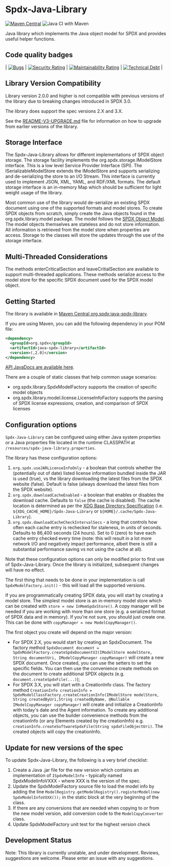 # Spdx-Java-Library

[![Maven Central](https://maven-badges.herokuapp.com/maven-central/org.spdx/java-spdx-library/badge.svg)](https://maven-badges.herokuapp.com/maven-central/org.spdx/java-spdx-library)
![Java CI with Maven](https://github.com/spdx/Spdx-Java-Library/workflows/Java%20CI%20with%20Maven/badge.svg)

Java library which implements the Java object model for SPDX and provides useful helper functions.

## Code quality badges

|   [![Bugs](https://sonarcloud.io/api/project_badges/measure?project=java-spdx-library&metric=bugs)](https://sonarcloud.io/dashboard?id=java-spdx-library)    | [![Security Rating](https://sonarcloud.io/api/project_badges/measure?project=java-spdx-library&metric=security_rating)](https://sonarcloud.io/dashboard?id=java-spdx-library) | [![Maintainability Rating](https://sonarcloud.io/api/project_badges/measure?project=java-spdx-library&metric=sqale_rating)](https://sonarcloud.io/dashboard?id=java-spdx-library) | [![Technical Debt](https://sonarcloud.io/api/project_badges/measure?project=java-spdx-library&metric=sqale_index)](https://sonarcloud.io/dashboard?id=java-spdx-library) |

## Library Version Compatibility

Library version 2.0.0 and higher is not compatible with previous versions of the library due to breaking changes introduced in SPDX 3.0.

The library does support the spec versions 2.X and 3.X.

See the [README-V3-UPGRADE.md](README-V3-UPGRADE.md) file for information on how to upgrade from earlier versions of the library.

## Storage Interface

The Spdx-Java-Library allows for different implementations of SPDX object storage.  The storage facility implements the org.spdx.storage.IModelStore interface.  This is a low level Service Provider Interface (SPI).  The ISerializableModelStore extends the IModelStore and supports serializing and de-serializing the store to an I/O Stream. This interface is currently used to implement JSON, XML, YAML, and RDF/XML formats.  The default storage interface is an in-memory Map which should be sufficient for light weight usage of the library.

Most common use of the library would de-serialize an existing SPDX document using one of the supported formats and model stores.  To create SPDX objects from scratch, simply create the Java objects found in the org.spdx.library.model package.  The model follows the [SPDX Object Model](https://github.com/spdx/spdx-spec/blob/2a7aff7afa089a774916bd5c64fc2cb83637ea07/model/SPDX-UML-Class-Diagram.jpg).  The model objects themselves are stateless and do not store information.  All information is retrieved from the model store when properties are access.  Storage to the classes will store the updates through the use of the storage interface.

## Multi-Threaded Considerations

The methods enterCriticalSection and leaveCritialSection are available to support multi-threaded applications.  These methods serialize access to the model store for the specific SPDX document used for the SPDX model object.

## Getting Started

The library is available in [Maven Central org.spdx:java-spdx-library](https://search.maven.org/artifact/org.spdx/java-spdx-library).

If you are using Maven, you can add the following dependency in your POM file:

```xml
<dependency>
  <groupId>org.spdx</groupId>
  <artifactId>java-spdx-library</artifactId>
  <version>(,2.0]</version>
</dependency>
```

[API JavaDocs are available here](https://spdx.github.io/Spdx-Java-Library/).

There are a couple of static classes that help common usage scenarios:

- org.spdx.library.SpdxModelFactory supports the creation of specific model objects
- org.spdx.library.model.license.LicenseInfoFactory supports the parsing of SPDX license expressions, creation, and comparison of SPDX licenses

## Configuration options

`Spdx-Java-Library` can be configured using either Java system properties or a Java properties file located in the runtime CLASSPATH at `/resources/spdx-java-library.properties`.

The library has these configuration options:

1. `org.spdx.useJARLicenseInfoOnly` - a boolean that controls whether the (potentially out of date) listed license information bundled inside the JAR is used (true), vs the library downloading the latest files from the SPDX website (false). Default is false (always download the latest files from the SPDX website).
2. `org.spdx.downloadCacheEnabled` - a boolean that enables or disables the download cache. Defaults to `false` (the cache is disabled). The cache location is determined as per the [XDG Base Directory Specification](https://specifications.freedesktop.org/basedir-spec/basedir-spec-latest.html) (i.e. `${XDG_CACHE_HOME}/Spdx-Java-Library` or `${HOME}/.cache/Spdx-Java-Library`).
3. `org.spdx.downloadCacheCheckIntervalSecs` - a long that controls how often each cache entry is rechecked for staleness, in units of seconds. Defaults to 86,400 seconds (24 hours). Set to 0 (zero) to have each cache entry checked every time (note: this will result in a lot more network I/O and negatively impact performance, albeit there is still a substantial performance saving vs not using the cache at all).

Note that these configuration options can only be modified prior to first use of Spdx-Java-Library. Once the library is initialized, subsequent changes will have no effect.

The first thing that needs to be done in your implementation is call `SpdxModelFactory.init()` - this will load all the supported versions.

If you are programmatically creating SPDX data, you will start by creating a model store.  The simplest model store is an in-memory model store which can be created with `store = new InMemSpdxStore()`.  A copy manager will be needed if you are working with more than one store (e.g. a serialized format of SPDX data and in memory).  If you're not sure, you should just create one.  This can be done with `copyManager = new ModelCopyManager()`.

The first object you create will depend on the major version:

- For SPDX 2.X, you would start by creating an SpdxDocument.  The factory method `SpdxDocument document = SpdxModelFactory.createSpdxDocumentV2(IModelStore modelStore, String documentUri, IModelCopyManager copyManager)` will create a new SPDX document.  Once created, you can use the setters to set the specific fields.  You can then use the convenience create methods on the document to create additional SPDX objects (e.g. `document.createSpdxFile(...)`);
- For SPDX 3.X, you will start with a CreationInfo class.  The factory method `CreationInfo creationInfo = SpdxModelClassFactory.createCreationInfo(IModelStore modelStore, String createdByUri,String createdByName, @Nullable IModelCopyManager copyManager)` will create and initialize a CreationInfo with today's date and the Agent information.  To create any additional objects, you can use the builder convenience methods from the creationInfo (or any Elements created by the creationInfo) e.g. `creationInfo.createSoftwareSpdxFile(String spdxFileObjectUri)`.  The created objects will copy the creationInfo.

## Update for new versions of the spec

To update Spdx-Java-Library, the following is a very brief checklist:

  1. Create a Java .jar file for the new version which contains an implementation of `ISpdxModelInfo` - typically named SpdxModelInfoVXXX - where XXX is the version of the spec.
  2. Update the SpdxModelFactory source file to load the model info by adding the line `ModelRegistry.getModelRegistry().registerModel(new SpdxModelInfoVXXX());` in the static block at the very beginning of the class.
  3. If there are any conversions that are needed when copying to or from the new model version, add conversion code to the `ModelCopyConverter` class.
  4. Update SpdxModelFactory unit test for the highest version check

## Development Status

Note: This library is currently unstable, and under development.  Reviews, suggestions are welcome.  Please enter an issue with any suggestions.
